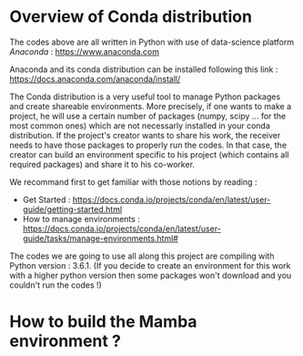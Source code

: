 # Overview of Conda distribution

The codes above are all written in Python with use of data-science platform _Anaconda_ : https://www.anaconda.com

Anaconda and its conda distribution can be installed following this link : https://docs.anaconda.com/anaconda/install/

The Conda distribution is a very useful tool to manage Python packages and create shareable environments. More precisely, if one wants to make a project, he will use a certain number of packages (numpy, scipy ... for the most common ones) which are not necessarly installed in your conda distribution. If the project's creator wants to share his work, the receiver needs to have those packages to properly run the codes. In that case, the creator can build an environment specific to his project (which contains all required packages) and share it to his co-worker. 

We recommand first to get familiar with those notions by reading : 
- Get Started : https://docs.conda.io/projects/conda/en/latest/user-guide/getting-started.html
- How to manage environments : https://docs.conda.io/projects/conda/en/latest/user-guide/tasks/manage-environments.html#

The codes we are going to use all along this project are compiling with Python version : 3.6.1. (If you decide to create an environment for this work with a higher python version then some packages won't download and you couldn't run the codes !)

# How to build the Mamba environment ? 

